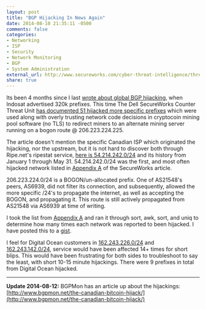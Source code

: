 ```yaml
---
layout: post
title: "BGP Hijacking In News Again"
date: 2014-08-10 21:35:11 -0500
comments: false
categories: 
- Networking
- ISP
- Security
- Network Monitoring
- BGP
- System Administration
external_url: http://www.secureworks.com/cyber-threat-intelligence/threats/bgp-hijacking-for-cryptocurrency-profit/
share: true
---
```

Its been 4 months since I last [wrote about global BGP hijacking](/2014/04/03/as4761-april-2-2014-prefix-origination-event/), when Indosat advertised 320k prefixes. This time The Dell SecureWorks Counter Threat Unit [has documented 51 hijacked more specific prefixes](http://www.secureworks.com/cyber-threat-intelligence/threats/bgp-hijacking-for-cryptocurrency-profit/) which were used along with overly trusting network code decisions in cryptocoin mining pool software (no TLS) to redirect miners to an alternate mining server running on a bogon route @ 206.223.224.225. 

The article doesn't mention the specific Canadian ISP which originated the hijacking, nor the upstream, but it is not hard to discover both through Ripe.net's ripestat service, [here is 54.214.242.0/24](https://stat.ripe.net/widget/bgplay#w.resource=54.214.242.0/24&w.ignoreReannouncements=true&w.starttime=1388538300&w.endtime=1401494700&w.instant=null&w.type=bgp) and its history from January 1 through May 31. 54.214.242.0/24 was the first, and most often hijacked network listed in [Appendix A](http://www.secureworks.com/cyber-threat-intelligence/threats/bgp-hijacking-for-cryptocurrency-profit/#appendix) of the SecureWorks article. 

206.223.224.0/24 is a BOGON/un-allocated prefix. One of AS21548's peers, AS6939, did not filter its connection, and subsequently, allowed the more specific /24's to propagate the internet, as well as accepting the BOGON, and propagating it. This route is still actively propagated from AS21548 via AS6939 at time of writing.

I took the list from [Appendix A](http://www.secureworks.com/cyber-threat-intelligence/threats/bgp-hijacking-for-cryptocurrency-profit/#appendix) and ran it through sort, awk, sort, and uniq to determine how many times each network was reported to been hijacked. I have posted this to a [gist](https://gist.github.com/tbaschak/670bd7914c615ef933c8).

I feel for Digital Ocean customers in [162.243.226.0/24](https://stat.ripe.net/widget/bgplay#w.resource=162.243.226.0/24&w.ignoreReannouncements=true&w.starttime=1388538300&w.endtime=1401494700&w.instant=null&w.type=bgp) and [162.243.142.0/24](https://stat.ripe.net/widget/bgplay#w.resource=162.243.142.0/24&w.ignoreReannouncements=true&w.starttime=1388538300&w.endtime=1401494700&w.instant=null&w.type=bgp), service would have been affected 14+ times for short blips. This would have been frustrating for both sides to troubleshoot to say the least, with short 10-15 minute hijackings. There were 9 prefixes in total from Digital Ocean hijacked.

- - -

**Update 2014-08-12:** BGPMon has an article up about the hijackings: [http://www.bgpmon.net/the-canadian-bitcoin-hijack/](http://www.bgpmon.net/the-canadian-bitcoin-hijack/)

